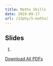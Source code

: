 ```yaml
---
title: Maths Skills
date: 2019-09-17
url: /12phy/5-maths/
---
```


## Slides

1. 

[Download All PDFs](5-maths.zip)
